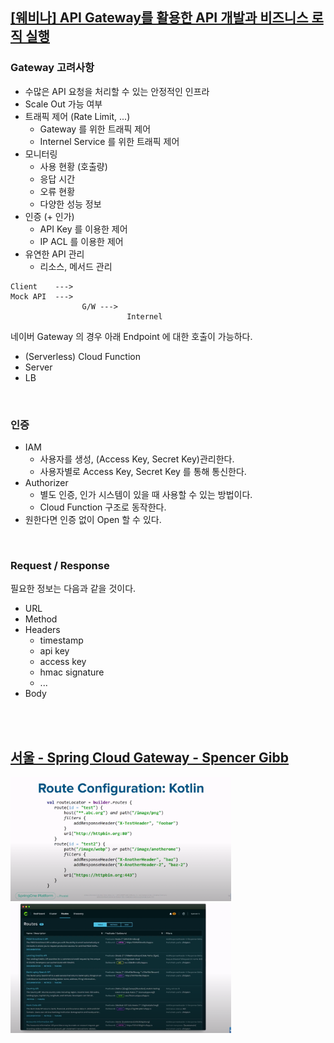 ## [[웨비나] API Gateway를 활용한 API 개발과 비즈니스 로직 실행](https://www.youtube.com/watch?v=eXZpat-ByJQ&ab_channel=NAVERCloudPlatform%3A%EB%84%A4%EC%9D%B4%EB%B2%84%ED%81%B4%EB%9D%BC%EC%9A%B0%EB%93%9C%ED%94%8C%EB%9E%AB%ED%8F%BC)

### Gateway 고려사항

- 수많은 API 요청을 처리할 수 있는 안정적인 인프라
- Scale Out 가능 여부
- 트래픽 제어 (Rate Limit, ...)
  - Gateway 를 위한 트래픽 제어
  - Internel Service 를 위한 트래픽 제어
- 모니터링
  - 사용 현황 (호출량)
  - 응답 시간
  - 오류 현황
  - 다양한 성능 정보
- 인증 (+ 인가)
  - API Key 를 이용한 제어
  - IP ACL 를 이용한 제어
- 유연한 API 관리
  - 리소스, 메서드 관리

```text
Client    --->
Mock API  --->
                G/W --->
                          Internel
```

네이버 Gateway 의 경우 아래 Endpoint 에 대한 호출이 가능하다.
- (Serverless) Cloud Function
- Server
- LB
<br>

### 인증

- IAM
  - 사용자를 생성, (Access Key, Secret Key)관리한다.
  - 사용자별로 Access Key, Secret Key 를 통해 통신한다.
- Authorizer
  - 별도 인증, 인가 시스템이 있을 때 사용할 수 있는 방법이다.
  - Cloud Function 구조로 동작한다.
- 원한다면 인증 없이 Open 할 수 있다.

<br>

### Request / Response

필요한 정보는 다음과 같을 것이다.

- URL
- Method
- Headers
  - timestamp
  - api key
  - access key
  - hmac signature
  - ...
- Body

<br><br>

## [서울 - Spring Cloud Gateway - Spencer Gibb](https://www.youtube.com/watch?v=YyNqGMeFfjA&ab_channel=VMwareTanzu)

<img src="../images/[Spring]%20Spring%20Cloud%20Gateway%20(2)_16.png" width=70%>

<img src="../images/[Spring]%20Spring%20Cloud%20Gateway%20(2)_46.png" width=70%>
